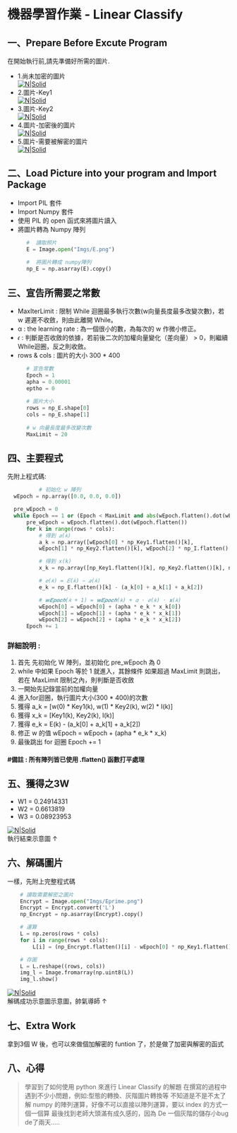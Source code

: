 # 機器學習作業 - Linear Classify


## 一、Prepare Before Excute Program
在開始執行前,請先準備好所需的圖片.
  - 1.尚未加密的圖片  
  [![N|Solid](https://i.imgur.com/gHx1ho1.png)](https://github.com/kevinlin0638)
  - 2.圖片-Key1  
  [![N|Solid](https://i.imgur.com/ccohdiD.png)](https://github.com/kevinlin0638)
  - 3.圖片-Key2  
  [![N|Solid](https://i.imgur.com/ZUFa20k.png)](https://github.com/kevinlin0638)
  - 4.圖片-加密後的圖片  
  [![N|Solid](https://i.imgur.com/BB3Oei7.png)](https://github.com/kevinlin0638)
  - 5.圖片-需要被解密的圖片  
  [![N|Solid](https://i.imgur.com/6k7JihR.png)](https://github.com/kevinlin0638)
  
## 二、Load Picture into your program and Import Package

  - Import PIL 套件
  - Import Numpy 套件
  - 使用 PIL 的 open 函式來將圖片讀入
  - 將圖片轉為 Numpy 陣列
  ```python
        #  讀取照片
        E = Image.open("Imgs/E.png")
        
        #  將圖片轉成 numpy陣列
        np_E = np.asarray(E).copy()
  ```

## 三、宣告所需要之常數
  - MaxIterLimit : 限制 While 迴圈最多執行次數(w向量長度最多改變次數)，若 w 遲遲不收斂，則由此離開 While。
  - α : the learning rate : 為一個很小的數，為每次的 w 作微小修正。
  - 𝜖 : 判斷是否收斂的依據，若前後二次的加權向量變化（差向量） > 0，則繼續While迴圈，反之則收斂。 
  - rows & cols : 圖片的大小 300 * 400
  
  ```python
        # 宣告常數
        Epoch = 1
        apha = 0.00001
        eptho = 0
    
        # 圖片大小
        rows = np_E.shape[0]
        cols = np_E.shape[1]
    
        # w 向量長度最多改變次數
        MaxLimit = 20
  ```


## 四、主要程式
[//]:U2FsdGVkX1+S0wU/4R6RatUoEm8KT+cRx05NtMHy2bq49ne9ep9nY985c6WcJAdo
先附上程式碼:

  ```python
            # 初始化 w 陣列
    wEpoch = np.array([0.0, 0.0, 0.0])

    pre_wEpoch = 0
    while Epoch == 1 or (Epoch < MaxLimit and abs(wEpoch.flatten().dot(wEpoch.flatten()) - pre_wEpoch) > eptho):
        pre_wEpoch = wEpoch.flatten().dot(wEpoch.flatten())
        for k in range(rows * cols):
            # 得到 𝑎(𝑘)
            a_k = np.array([wEpoch[0] * np_Key1.flatten()[k], 
            wEpoch[1] * np_Key2.flatten()[k], wEpoch[2] * np_I.flatten()[k]])

            # 得到 x(k)
            x_k = np.array([np_Key1.flatten()[k], np_Key2.flatten()[k], np_I.flatten()[k]])

            # 𝑒(𝑘) = 𝐸(𝑘) − 𝑎(𝑘)
            e_k = np_E.flatten()[k] - (a_k[0] + a_k[1] + a_k[2])

            # 𝒘𝑬𝒑𝒐𝒄𝒉(𝑘 + 1) = 𝐰𝑬𝒑𝒐𝒄𝒉(𝑘) + 𝛼 ⋅ 𝑒(𝑘) ⋅ 𝐱(𝑘)
            wEpoch[0] = wEpoch[0] + (apha * e_k * x_k[0])
            wEpoch[1] = wEpoch[1] + (apha * e_k * x_k[1])
            wEpoch[2] = wEpoch[2] + (apha * e_k * x_k[2])
        Epoch += 1
  ```
  
  ### 詳細說明 :
1. 首先 先初始化 W 陣列，並初始化 pre_wEpoch 為 0 
2. while 中如果 Epoch 等於 1 就進入，其餘條件 如果超過 MaxLimit 則跳出，若在 MaxLimit 限制之內，則判斷是否收斂
3. 一開始先記錄當前的加權向量
4. 進入for迴圈，執行圖片大小(300 * 400)的次數
5. 獲得 a_k = [w(0) * Key1(k), w(1) * Key2(k), w(2) * I(k)]
6. 獲得 x_k = [Key1(k), Key2(k), I(k)]
7. 獲得 e_k = E(k) - (a_k[0] + a_k[1] + a_k[2])
8. 修正 w 的值 wEpoch = wEpoch + (apha * e_k * x_k)
9. 最後跳出 for 迴圈 Epoch += 1

#### #備註 : 所有陣列皆已使用 .flatten() 函數打平處理

## 五、獲得之3W
  - W1 = 0.24914331
  - W2 = 0.6613819
  - W3 = 0.08923953
  
[![N|Solid](https://i.imgur.com/wbCnqkb.jpg)](https://github.com/kevinlin0638)  
  執行結束示意圖  ↑

## 六、解碼圖片
一樣，先附上完整程式碼
```python
    # 讀取需要解密之圖片
    Encrypt = Image.open("Imgs/Eprime.png")
    Encrypt = Encrypt.convert('L')
    np_Encrypt = np.asarray(Encrypt).copy()

    # 運算
    L = np.zeros(rows * cols)
    for i in range(rows * cols):
        L[i] = (np_Encrypt.flatten()[i] - wEpoch[0] * np_Key1.flatten()[i] - wEpoch[1] * np_Key2.flatten()[i]) / wEpoch[2]

    # 存圖
    L = L.reshape((rows, cols))
    img_l = Image.fromarray(np.uint8(L))
    img_l.show()
```  

[![N|Solid](https://i.imgur.com/RyAHWDb.jpg)](https://github.com/kevinlin0638)  
解碼成功示意圖示意圖，帥氣導師 ↑  

## 七、Extra Work
拿到3個 W 後，也可以來做個加解密的 funtion 了，於是做了加密與解密的函式

## 八、心得

> 學習到了如何使用 python 來進行 Linear Classify 的解題
> 在撰寫的過程中遇到不少小問題，例如:型態的轉換、灰階圖片轉換等
> 不知道是不是不太了解 numpy 的陣列運算，好像不可以直接以陣列運算，要以 index 的方式一個一個算
> 最後找到老師大頭滿有成久感的，因為 De 一個灰階的儲存小bug de了兩天.....


